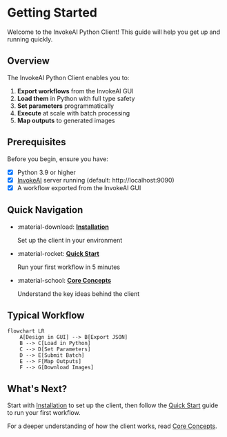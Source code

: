 # Getting Started

Welcome to the InvokeAI Python Client! This guide will help you get up and running quickly.

## Overview

The InvokeAI Python Client enables you to:

1. **Export workflows** from the InvokeAI GUI
2. **Load them** in Python with full type safety
3. **Set parameters** programmatically
4. **Execute** at scale with batch processing
5. **Map outputs** to generated images

## Prerequisites

Before you begin, ensure you have:

- [x] Python 3.9 or higher
- [x] [InvokeAI](https://github.com/invoke-ai/InvokeAI) server running (default: http://localhost:9090)
- [x] A workflow exported from the InvokeAI GUI

## Quick Navigation

<div class="grid cards" markdown>

-   :material-download: **[Installation](installation.md)**

    Set up the client in your environment

-   :material-rocket: **[Quick Start](quickstart.md)**

    Run your first workflow in 5 minutes

-   :material-school: **[Core Concepts](concepts.md)**

    Understand the key ideas behind the client

</div>

## Typical Workflow

```mermaid
flowchart LR
    A[Design in GUI] --> B[Export JSON]
    B --> C[Load in Python]
    C --> D[Set Parameters]
    D --> E[Submit Batch]
    E --> F[Map Outputs]
    F --> G[Download Images]
```

## What's Next?

Start with [Installation](installation.md) to set up the client, then follow the [Quick Start](quickstart.md) guide to run your first workflow.

For a deeper understanding of how the client works, read [Core Concepts](concepts.md).